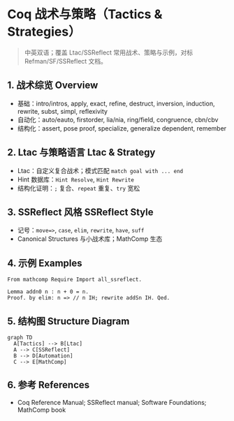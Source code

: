 # Coq 战术与策略（Tactics & Strategies）

> 中英双语；覆盖 Ltac/SSReflect 常用战术、策略与示例，对标 Refman/SF/SSReflect 文档。

## 1. 战术综览 Overview

- 基础：intro/intros, apply, exact, refine, destruct, inversion, induction, rewrite, subst, simpl, reflexivity
- 自动化：auto/eauto, firstorder, lia/nia, ring/field, congruence, cbn/cbv
- 结构化：assert, pose proof, specialize, generalize dependent, remember

## 2. Ltac 与策略语言 Ltac & Strategy

- Ltac：自定义复合战术；模式匹配 `match goal with ... end`
- Hint 数据库：`Hint Resolve`, `Hint Rewrite`
- 结构化证明：`;` 复合、`repeat` 重复、`try` 宽松

## 3. SSReflect 风格 SSReflect Style

- 记号：`move=>`, `case`, `elim`, `rewrite`, `have`, `suff`
- Canonical Structures 与小战术库；MathComp 生态

## 4. 示例 Examples

```coq
From mathcomp Require Import all_ssreflect.

Lemma addn0 n : n + 0 = n.
Proof. by elim: n => // n IH; rewrite addSn IH. Qed.
```

## 5. 结构图 Structure Diagram

```mermaid
graph TD
  A[Tactics] --> B[Ltac]
  A --> C[SSReflect]
  B --> D[Automation]
  C --> E[MathComp]
```

## 6. 参考 References

- Coq Reference Manual; SSReflect manual; Software Foundations; MathComp book
